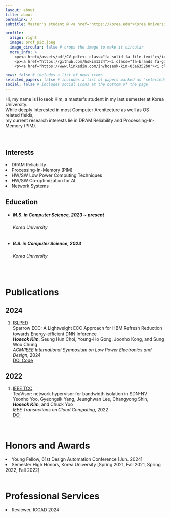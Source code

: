 ```yaml
---
layout: about
title: about
permalink: /
subtitle: Master's student @ <a href="https://korea.edu">Korea University</a><br><a href="http://smrl.korea.ac.kr">SoC and Microprocessor Reseach Laboratory [SMRL]</a> (Advisor&#58; Prof. Sung Woo Chung)

profile:
  align: right
  image: prof_pic.jpeg
  image_circular: false # crops the image to make it circular
  more_info: >
    <p><a href=/assets/pdf/CV.pdf><i class="fa-solid fa-file-text"></i></p>
    <p><a href="https://github.com/hskim1324"><i class="fa-brands fa-github"></i></a></p>
    <p><a href="https://www.linkedin.com/in/hoseok-kim-03a6352b0"><i class="fab fa-linkedin-in"></i></a></p>

news: false # includes a list of news items
selected_papers: false # includes a list of papers marked as "selected={true}"
social: false # includes social icons at the bottom of the page
---
```


Hi, my name is <span class="font-weight-bold">Hoseok Kim</span>, a master's student in my last semester at Korea University.<br>
While deeply interested in most <span class="font-weight-bold">Computer Architecture</span> as well as OS related fields,<br>
my current research interests lie in <span class="font-weight-bold">DRAM Reliability</span> and <span class="font-weight-bold">Processing-In-Memory (PIM)</span>.<br><br><br>

<div class="row">
    <div class="col-md-5">
        <h2><span class="font-weight-bold">Interests</span></h2>
        <li>DRAM Reliability</li>
        <li>Processing-In-Memory (PIM)</li>
        <li>HW/SW Low Power Computing Techniques</li>
        <li>HW/SW Co-optimization for AI</li>
        <li>Network Systems</li>
    </div>
    <div class="col-md-7">
        <h2><span class="font-weight-bold">Education</span></h2>
        <ul class="ul-edu fa-ul mb-0">
          <li>
            <h5><b>
            <i class="fa-li fas fa-graduation-cap"></i>
            M.S. in Computer Science, 2023 ~ present<br>
            </b></h5>
            <h6>Korea University</h6>
          </li>
          <li>
            <h5><b>
            <i class="fa-li fas fa-graduation-cap"></i>
            B.S. in Computer Science, 2023<br>
            </b></h5>
            <h6>Korea University</h6>
          </li>
        </ul>
    </div>
</div>
<br>

<h1><span class="font-weight-bold">Publications</span></h1>
  <div class="publications">
    <h2 class="bibliography">2024</h2>
      <ol class="bibliography">
        <li> 
          <div class="row">
            <div class="col col-sm-2 abbr">
              <abbr class="badge rounded w-100"><a href="https://www.islped.org/2024/" rel="external nofollow noopener" target="_blank">ISLPED</a></abbr>
            </div>
            <div class="col-sm-8">
              <div class="title">
                Sparrow ECC: A Lightweight ECC Approach for HBM Refresh Reduction towards Energy-efficient DNN Inference
              </div>
              <div class="author">
                <em><b>Hoseok Kim</b></em>, Seung Hun Choi, Young-Ho Gong, Joonho Kong, and Sung Woo Chung
              </div>
              <div class="periodical">
                <em>ACM/IEEE International Symposium on Low Power Electronics and Design</em>, 2024
              </div>
              <div class="periodical">
              </div>
              <div class="links"> 
                <a href="" class="btn btn-sm z-depth-0" role="button">
                  DOI
                </a>
                <a href="" class="btn btn-sm z-depth-0" role="button" rel="external nofollow noopener" target="_blank">
                  Code
                </a> 
              </div>
            </div>
          </div>
        </li>
      </ol>
    <h2 class="bibliography">2022</h2>
      <ol class="bibliography">
        <li> 
          <div class="row">
            <div class="col col-sm-2 abbr">
              <abbr class="badge rounded w-100"><a href="https://ieeexplore.ieee.org/xpl/RecentIssue.jsp?punumber=6245519" rel="external nofollow noopener" target="_blank">IEEE TCC</a></abbr>
            </div>
            <div class="col-sm-8">
              <div class="title">
                TeaVisor: network hypervisor for bandwidth isolation in SDN-NV
              </div>
              <div class="author">
                Yeonho Yoo, Gyeongsik Yang, Jeunghwan Lee, Changyong Shin, <em><b>Hoseok Kim</b></em>, and Chuck Yoo
              </div>
              <div class="periodical">
                <em>IEEE Transactions on Cloud Computing</em>, 2022
              </div>
              <div class="periodical">
              </div>
              <div class="links"> 
                <a href="https://doi.org/10.1109/TCC.2022.3225915" class="btn btn-sm z-depth-0" role="button">
                  DOI
                </a>
              </div>
            </div>
          </div>
        </li>
      </ol>
  </div>

<br>

<h1><span class="font-weight-bold">Honors and Awards</span></h1>
  <li><span class="font-weight-bold">Young Fellow</span>, 61st Design Automation Conference [Jun. 2024]</li>
  <li><span class="font-weight-bold">Semester High Honors</span>, Korea University [Spring 2021, Fall 2021, Spring 2022, Fall 2022]</li>

<br>

<h1><span class="font-weight-bold">Professional Services</span></h1>
  <li>Reviewer, ICCAD 2024</li>

<br>

<!--
<h1><span class="font-weight-bold">Skills</span></h1>
-->